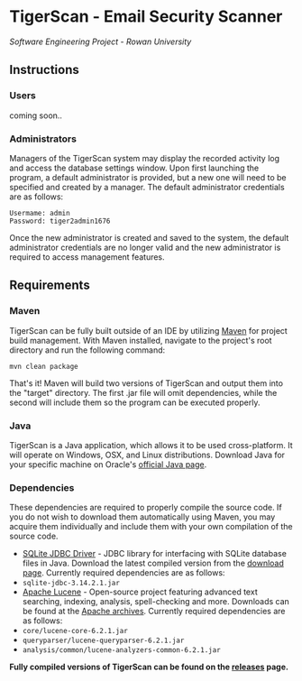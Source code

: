 # TigerScan - Email Security Scanner
*Software Engineering Project - Rowan University*

## Instructions
### Users
coming soon..

### Administrators
Managers of the TigerScan system may display the recorded activity log and access the database settings window. Upon first launching the program, a default administrator is provided, but a new one will need to be specified and created by a manager. The default administrator credentials are as follows:
```
Usermame: admin
Password: tiger2admin1676
```
Once the new administrator is created and saved to the system, the default administrator credentials are no longer valid and the new administrator is required to access management features.


## Requirements
### Maven
TigerScan can be fully built outside of an IDE by utilizing [Maven](http://maven.apache.org/) for project build management. With Maven installed, navigate to the project's root directory and run the following command:
```
mvn clean package
```
That's it! Maven will build two versions of TigerScan and output them into the "target" directory. The first .jar file will omit dependencies, while the second will include them so the program can be executed properly.


### Java
TigerScan is a Java application, which allows it to be used cross-platform. It will operate on Windows, OSX, and Linux distributions. Download Java for your specific machine on Oracle's [official Java page](https://www.java.com).


### Dependencies
These dependencies are required to properly compile the source code. If you do not wish to download them automatically using Maven, you may acquire them individually and include them with your own compilation of the source code.
- [SQLite JDBC Driver](https://github.com/xerial/sqlite-jdbc) - JDBC library for interfacing with SQLite database files in Java. Download the latest compiled version from the [download page](https://bitbucket.org/xerial/sqlite-jdbc/downloads). Currently required dependencies are as follows:
 - `sqlite-jdbc-3.14.2.1.jar`
- [Apache Lucene](http://lucene.apache.org/) - Open-source project featuring advanced text searching, indexing, analysis, spell-checking and more. Downloads can be found at the [Apache archives](http://archive.apache.org/dist/lucene/java/). Currently required dependencies are as follows:
 - `core/lucene-core-6.2.1.jar`
 - `queryparser/lucene-queryparser-6.2.1.jar`
 - `analysis/common/lucene-analyzers-common-6.2.1.jar`

**Fully compiled versions of TigerScan can be found on the [releases](https://github.com/nickschillaci1/SWENG_EmailSecurityScanner/releases) page.**

